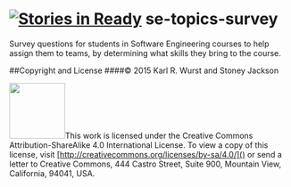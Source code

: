 [![Stories in Ready](https://badge.waffle.io/kwurst/se-topics-survey.png?label=ready&title=Ready)](https://waffle.io/kwurst/se-topics-survey)
se-topics-survey
================

Survey questions for students in Software Engineering courses to help assign them to teams, by determining what skills they bring to the course.

##Copyright and License
####&copy; 2015 Karl R. Wurst and Stoney Jackson

<img src="http://mirrors.creativecommons.org/presskit/buttons/88x31/png/by-sa.png" width=100px/>This work is licensed under the Creative Commons Attribution-ShareAlike 4.0 International License. To view a copy of this license, visit [http://creativecommons.org/licenses/by-sa/4.0/]() or send a letter to Creative Commons, 444 Castro Street, Suite 900, Mountain View, California, 94041, USA.